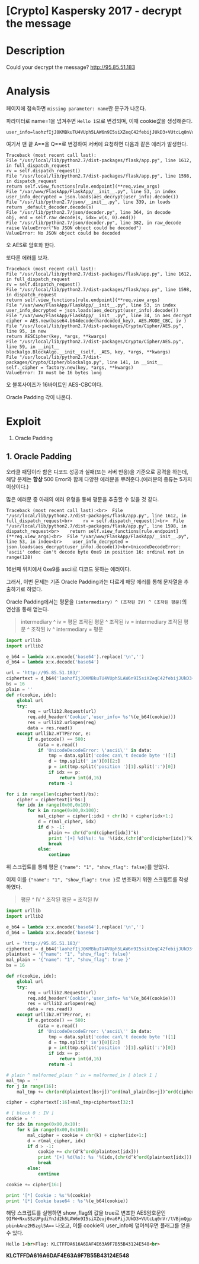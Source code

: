 # [Crypto] Kaspersky 2017 - decrypt the message

# Description
Could your decrypt the message? http://95.85.51.183

# Analysis
페이지에 접속하면 `missing parameter: name`란 문구가 나온다.

파라미터로 name=1을 넘겨주면 `Hello 1`으로 변경되며, 이때 cookie값을 생성해준다.
```
user_info=laohzfIjJ0KMBkuTU4VUph5LAW6n9I5siXZeqC42febijJUkD3+VUtcLq0nVr/tVBjmQgppbinbAnz2H5zgl5A==
```

여기서 맨 끝 A\=\=을 Q\=\=로 변경하여 서버에 요청하면 다음과 같은 에러가 발생한다.
```
Traceback (most recent call last):
File "/usr/local/lib/python2.7/dist-packages/flask/app.py", line 1612, in full_dispatch_request
rv = self.dispatch_request()
File "/usr/local/lib/python2.7/dist-packages/flask/app.py", line 1598, in dispatch_request
return self.view_functions[rule.endpoint](**req.view_args)
File "/var/www/FlaskApp/FlaskApp/__init__.py", line 53, in index
user_info_decrypted = json.loads(aes_decrypt(user_info).decode())
File "/usr/lib/python2.7/json/__init__.py", line 339, in loads
return _default_decoder.decode(s)
File "/usr/lib/python2.7/json/decoder.py", line 364, in decode
obj, end = self.raw_decode(s, idx=_w(s, 0).end())
File "/usr/lib/python2.7/json/decoder.py", line 382, in raw_decode
raise ValueError("No JSON object could be decoded")
ValueError: No JSON object could be decoded
```

오 AES로 암호화 한다.

또다른 에러를 보자.
```
Traceback (most recent call last):
File "/usr/local/lib/python2.7/dist-packages/flask/app.py", line 1612, in full_dispatch_request
rv = self.dispatch_request()
File "/usr/local/lib/python2.7/dist-packages/flask/app.py", line 1598, in dispatch_request
return self.view_functions[rule.endpoint](**req.view_args)
File "/var/www/FlaskApp/FlaskApp/__init__.py", line 53, in index
user_info_decrypted = json.loads(aes_decrypt(user_info).decode())
File "/var/www/FlaskApp/FlaskApp/__init__.py", line 34, in aes_decrypt
cipher = AES.new(base64.b64decode(hardcoded_key), AES.MODE_CBC, iv )
File "/usr/local/lib/python2.7/dist-packages/Crypto/Cipher/AES.py", line 95, in new
return AESCipher(key, *args, **kwargs)
File "/usr/local/lib/python2.7/dist-packages/Crypto/Cipher/AES.py", line 59, in __init__
blockalgo.BlockAlgo.__init__(self, _AES, key, *args, **kwargs)
File "/usr/local/lib/python2.7/dist-packages/Crypto/Cipher/blockalgo.py", line 141, in __init__
self._cipher = factory.new(key, *args, **kwargs)
ValueError: IV must be 16 bytes long
```
오 블록사이즈가 16바이트인 AES-CBC이다.

Oracle Padding 각이 나온다.

# Exploit
1. Oracle Padding

## 1. Oracle Padding
오라클 패딩이라 함은 디코드 성공과 실패(또는 서버 반응)을 기준으로 공격을 하는데, 해당 문제는 **항상** 500 Error와 함께 다양한 에러문을 뿌려준다.(에러문의 종류는 5가지 이상이다.)

많은 에러문 중 아래의 에러 유형을 통해 평문을 추출할 수 있을 것 같다.
```
Traceback (most recent call last):<br>  File "/usr/local/lib/python2.7/dist-packages/flask/app.py", line 1612, in full_dispatch_request<br>    rv = self.dispatch_request()<br>  File "/usr/local/lib/python2.7/dist-packages/flask/app.py", line 1598, in dispatch_request<br>    return self.view_functions[rule.endpoint](**req.view_args)<br>  File "/var/www/FlaskApp/FlaskApp/__init__.py", line 53, in index<br>    user_info_decrypted = json.loads(aes_decrypt(user_info).decode())<br>UnicodeDecodeError: 'ascii' codec can't decode byte 0xe9 in position 16: ordinal not in range(128)
```
16번째 위치에서 0xe9를 ascii로 디코드 못하는 에러이다.

그래서, 이번 문제는 기존 Oracle Padding과는 다르게 해당 에러를 통해 문자열을 추출하기로 하였다.

Oracle Padding에서는 평문을 `(intermediary) ^ (조작된 IV) ^ (조작된 평문)`의 연산을 통해 얻는다.
> intermediary ^ iv = 평문
> 조작된 평문 ^ 조작된 iv = intermediary
> 조작된 평문 ^ 조작된 iv ^ intermediary = 평문
> 

```python
import urllib
import urllib2

e_b64 = lambda x:x.encode('base64').replace('\n','')
d_b64 = lambda x:x.decode('base64')

url = 'http://95.85.51.183/'
ciphertext = d_b64('laohzfIjJ0KMBkuTU4VUph5LAW6n9I5siXZeqC42febijJUkD3+VUtcLq0nVr/tVBjmQgppbinbAnz2H5zgl5A==')
bs = 16
plain = ''
def r(cookie, idx):
    global url
    try:
        req = urllib2.Request(url)
        req.add_header('Cookie','user_info= %s'%(e_b64(cookie)))
        res = urllib2.urlopen(req)
        data = res.read()
    except urllib2.HTTPError, e:
        if e.getcode() == 500:
            data = e.read()
            if 'UnicodeDecodeError: \'ascii\'' in data:
                tmp = data.split('codec can\'t decode byte ')[1]
                d = tmp.split(' in')[0][2:]
                p = int(tmp.split('position ')[1].split(':')[0])
                if idx == p:
                    return int(d,16)
                return -1

for i in range(len(ciphertext)/bs):
    cipher = ciphertext[i*bs:]
    for idx in range(0x00,0x10):
        for k in range(0x00,0x100):
            mal_cipher = cipher[:idx] + chr(k) + cipher[idx+1:]
            d = r(mal_cipher, idx)
            if d > -1:
                plain += chr(d^ord(cipher[idx])^k)
                print '[+] %d(%s): %s '%(idx,(chr(d^ord(cipher[idx])^k)),plain)
                break
            else:
                continue
```
위 스크립트를 통해 평문 `{"name": "1", "show_flag": false}`를 얻었다.

이제 이를 `{"name": "1", "show_flag": true }`로 변조하기 위한 스크립트를 작성하였다.
> 평문 ^ IV ^ 조작된 평문 = 조작된 IV
> 

```python
import urllib
import urllib2

e_b64 = lambda x:x.encode('base64').replace('\n','')
d_b64 = lambda x:x.decode('base64')

url = 'http://95.85.51.183/'
ciphertext = d_b64('laohzfIjJ0KMBkuTU4VUph5LAW6n9I5siXZeqC42febijJUkD3+VUtcLq0nVr/tVBjmQgppbinbAnz2H5zgl5A==')
plaintext = '{"name": "1", "show_flag": false}'
mal_plain = '{"name": "1", "show_flag": true }'
bs = 16

def r(cookie, idx):
    global url
    try:
        req = urllib2.Request(url)
        req.add_header('Cookie','user_info= %s'%(e_b64(cookie)))
        res = urllib2.urlopen(req)
        data = res.read()
    except urllib2.HTTPError, e:
        if e.getcode() == 500:
            data = e.read()
            if 'UnicodeDecodeError: \'ascii\'' in data:
                tmp = data.split('codec can\'t decode byte ')[1]
                d = tmp.split(' in')[0][2:]
                p = int(tmp.split('position ')[1].split(':')[0])
                if idx == p:
                    return int(d,16)
                return -1

# plain ^ malformed_plain ^ iv = malformed_iv [ block 1 ]
mal_tmp = ''
for j in range(16):
    mal_tmp += chr(ord(plaintext[bs+j])^ord(mal_plain[bs+j])^ord(ciphertext[bs+j]))

cipher = ciphertext[:16]+mal_tmp+ciphertext[32:]

# [ block 0 : IV ]
cookie = ''
for idx in range(0x00,0x10):
    for k in range(0x00,0x100):
        mal_cipher = cookie + chr(k) + cipher[idx+1:]
        d = r(mal_cipher, idx)
        if d > -1:
            cookie += chr(d^k^ord(plaintext[idx]))
            print '[+] %d(%s): %s '%(idx,(chr(d^k^ord(plaintext[idx])).encode('hex')),cookie)
            break
        else:
            continue

cookie += cipher[16:]

print '[*] Cookie : %s'%(cookie)
print '[*] Cookie base64 : %s'%(e_b64(cookie))
```

해당 스크립트를 실행하면 show_flag의 값을 true로 변조한 AES암호문인 `9IFW+NxuSSzUPgdiYnJd2h5LAW6n9I5siXZeuj0va6PijJUkD3+VUtcLq0nVr/tVBjmQgppbinbAnz2H5zgl5A==` 나오고, 이를 cookie의 user_info에 덮어씌우면 플래그를 얻을 수 있다.
```html
Hello 1<br>Flag: KLCTFFDA616A6DAF4E63A9F7B55B43124E548<br>
```

**KLCTFFDA616A6DAF4E63A9F7B55B43124E548**
